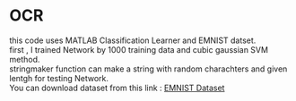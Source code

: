 # OCR

this code uses MATLAB Classification Learner and EMNIST datset.</br>
first , I trained Network by 1000 training data and cubic gaussian SVM method.</br>
stringmaker function can make a string with random charachters and given lentgh for testing Network.</br>
You can download dataset from this link : [EMNIST Dataset](http://www.itl.nist.gov/iaui/vip/cs_links/EMNIST/matlab.zip)
